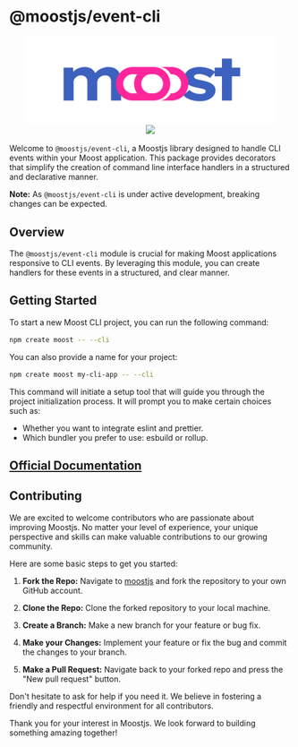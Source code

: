 # @moostjs/event-cli

<p align="center">
<img src="../../moost-logo.png" width="450px"><br>
<a  href="https://github.com/moostjs/moostjs/blob/main/LICENSE">
    <img src="https://img.shields.io/badge/License-MIT-green?style=for-the-badge" />
</a>
</p>

Welcome to `@moostjs/event-cli`, a Moostjs library designed to handle CLI events within your Moost application. This package provides decorators that simplify the creation of command line interface handlers in a structured and declarative manner.

**Note:** As `@moostjs/event-cli` is under active development, breaking changes can be expected.

## Overview

The `@moostjs/event-cli` module is crucial for making Moost applications responsive to CLI events. By leveraging this module, you can create handlers for these events in a structured, and clear manner.

## Getting Started

To start a new Moost CLI project, you can run the following command:

```bash
npm create moost -- --cli
```

You can also provide a name for your project:

```bash
npm create moost my-cli-app -- --cli
```

This command will initiate a setup tool that will guide you through the project initialization process. It will prompt you to make certain choices such as:

- Whether you want to integrate eslint and prettier.
- Which bundler you prefer to use: esbuild or rollup.

## [Official Documentation](https://moost.org/cliapp/)

## Contributing

We are excited to welcome contributors who are passionate about improving Moostjs. No matter your level of experience, your unique perspective and skills can make valuable contributions to our growing community.

Here are some basic steps to get you started:

1. **Fork the Repo:** Navigate to [moostjs](https://github.com/moostjs/moostjs) and fork the repository to your own GitHub account.

2. **Clone the Repo:** Clone the forked repository to your local machine.

3. **Create a Branch:** Make a new branch for your feature or bug fix.

4. **Make your Changes:** Implement your feature or fix the bug and commit the changes to your branch.

5. **Make a Pull Request:** Navigate back to your forked repo and press the "New pull request" button.

Don't hesitate to ask for help if you need it. We believe in fostering a friendly and respectful environment for all contributors.

Thank you for your interest in Moostjs. We look forward to building something amazing together!